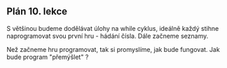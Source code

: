 ## Plán 10. lekce

S většinou budeme dodělávat úlohy na while cyklus, ideálně každý stihne naprogramovat svou první hru - hádání čísla.
Dále začneme seznamy.

Než začneme hru programovat, tak si promyslíme, jak bude fungovat. Jak bude program "přemýšlet" ?

